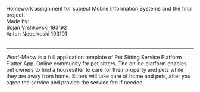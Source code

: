 Homework assignment for subject Mobile Information Systems and the final project. <br>
Made by:<br>
Bojan Vrshkovski 193192 <br>
Anton Nedelkoski 193101 <br>
<br><hr>
Woof-Meow is a full application template of Pet Sitting Service Platform Flutter App. Online community for pet sitters. The online platform enables pet owners to find a housesitter to care for their property and pets while they are away from home. Sitters will take care of home and pets, after you agree the service and provide the service fee if needed.
